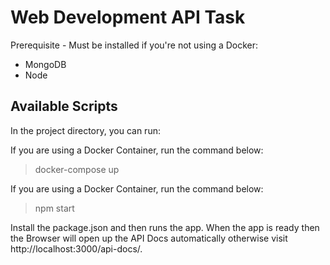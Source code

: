 # Web Development API Task

Prerequisite - Must be installed if you're not using a Docker: 
- MongoDB 
- Node

## Available Scripts
In the project directory, you can run:

If you are using a Docker Container, run the command below:
>docker-compose up

If you are using a Docker Container, run the command below:
>npm start

Install the package.json and then runs the app. When the app is ready then the Browser will open up the API Docs automatically otherwise visit http://localhost:3000/api-docs/.

